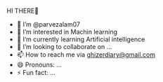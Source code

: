 
   HI THERE👋 
- 👋  I’m @parvezalam07
- 👀 I’m interested in Machin learning
- 🌱 I’m currently learning Artificial intelligence
- 💞️ I’m looking to collaborate on ...
- 📫 How to reach me via ghizerdiary@gmail.com
- 😄 Pronouns: ...
- ⚡ Fun fact: ...

<!---
parvezalam07/parvezalam07 is a ✨ special ✨ repository because its `README.md` (this file) appears on your GitHub profile.
You can click the Preview link to take a look at your changes.
--->

